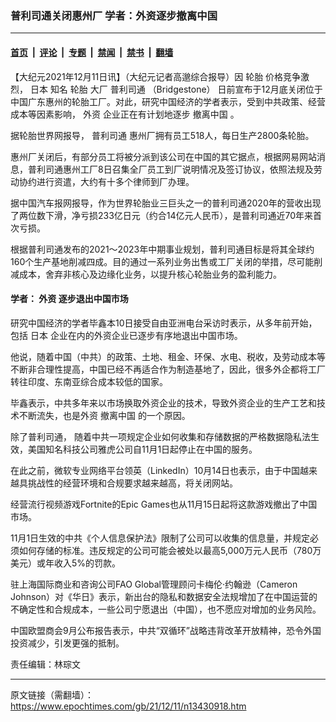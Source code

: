 ### 普利司通关闭惠州厂 学者：外资逐步撤离中国

---

#### [首页](../../../..?n13430918) &nbsp;|&nbsp; [评论](../../../../../epoch-comment?n13430918) &nbsp;|&nbsp; [专题](../../../../../epoch-special?n13430918) &nbsp;|&nbsp; [禁闻](../../../../../epoch-news?n13430918) &nbsp;|&nbsp; [禁书](../../../../../books?n13430918) &nbsp;|&nbsp; [翻墙](https://github.com/gfw-breaker/nogfw/blob/master/README.md?n13430918)


<div class="post_content" id="artbody" itemprop="articleBody">
 <!-- article content begin -->
 <p>
  【大纪元2021年12月11日讯】（大纪元记者高邈综合报导）因
  <ok href="https://www.epochtimes.com/gb/tag/%E8%BD%AE%E8%83%8E.html">
   轮胎
  </ok>
  价格竞争激烈，
  <ok href="https://www.epochtimes.com/gb/tag/%E6%97%A5%E6%9C%AC.html">
   日本
  </ok>
  知名
  <ok href="https://www.epochtimes.com/gb/tag/%E8%BD%AE%E8%83%8E.html">
   轮胎
  </ok>
  大厂
  <ok href="https://www.epochtimes.com/gb/tag/%E6%99%AE%E5%88%A9%E5%8F%B8%E9%80%9A.html">
   普利司通
  </ok>
  （Bridgestone） 日前宣布于12月底关闭位于中国广东惠州的轮胎工厂。对此，研究中国经济的学者表示，受到中共政策、经营成本等因素影响，
  <ok href="https://www.epochtimes.com/gb/tag/%E5%A4%96%E8%B5%84.html">
   外资
  </ok>
  企业正在有计划地逐步
  <ok href="https://www.epochtimes.com/gb/tag/%E6%92%A4%E7%A6%BB%E4%B8%AD%E5%9B%BD.html">
   撤离中国
  </ok>
  。
 </p>
 <p>
  据轮胎世界网报导，
  <ok href="https://www.epochtimes.com/gb/tag/%E6%99%AE%E5%88%A9%E5%8F%B8%E9%80%9A.html">
   普利司通
  </ok>
  惠州厂拥有员工518人，每日生产2800条轮胎。
 </p>
 <p>
  惠州厂关闭后，有部分员工将被分派到该公司在中国的其它据点，根据网易网站消息，普利司通惠州工厂8日召集全厂员工到厂说明情况及签订协议，依照法规及劳动协约进行资遣，大约有十多个律师到厂办理。
 </p>
 <p>
  据中国汽车报网报导，作为世界轮胎业三巨头之一的普利司通2020年的营收出现了两位数下滑，净亏损233亿日元（约合14亿元人民币），是普利司通近70年来首次亏损。
 </p>
 <p>
  根据普利司通发布的2021～2023年中期事业规划，普利司通目标是将其全球约160个生产基地削减四成。目的通过一系列业务出售或工厂关闭的举措，尽可能削减成本，舍弃非核心及边缘化业务，以提升核心轮胎业务的盈利能力。
 </p>
 <h4>
  学者：
  <ok href="https://www.epochtimes.com/gb/tag/%E5%A4%96%E8%B5%84.html">
   外资
  </ok>
  逐步退出中国市场
 </h4>
 <p>
  研究中国经济的学者毕鑫本10日接受自由亚洲电台采访时表示，从多年前开始，包括
  <ok href="https://www.epochtimes.com/gb/tag/%E6%97%A5%E6%9C%AC.html">
   日本
  </ok>
  企业在内的外资企业已逐步有序地退出中国市场。
 </p>
 <p>
  他说，随着中国（中共）的政策、土地、租金、环保、水电、税收，及劳动成本等不断非合理性提高，中国已经不再适合作为制造基地了，因此，很多外企都将工厂转往印度、东南亚综合成本较低的国家。
 </p>
 <p>
  毕鑫表示，中共多年来以市场换取外资企业的技术，导致外资企业的生产工艺和技术不断流失，也是外资
  <ok href="https://www.epochtimes.com/gb/tag/%E6%92%A4%E7%A6%BB%E4%B8%AD%E5%9B%BD.html">
   撤离中国
  </ok>
  的一个原因。
 </p>
 <p>
  除了普利司通， 随着中共一项规定企业如何收集和存储数据的严格数据隐私法生效，美国知名科技公司雅虎公司自11月1日起停止在中国的服务。
 </p>
 <p>
  在此之前，微软专业网络平台领英（LinkedIn）10月14日也表示，由于中国越来越具挑战性的经营环境和合规要求越来越高，将关闭网站。
 </p>
 <p>
  经营流行视频游戏Fortnite的Epic Games也从11月15日起将这款游戏撤出了中国市场。
 </p>
 <p>
  11月1日生效的中共《个人信息保护法》限制了公司可以收集的信息量，并规定必须如何存储的标准。违反规定的公司可能会被处以最高5,000万元人民币（780万美元）或年收入5%的罚款。
 </p>
 <p>
  驻上海国际商业和咨询公司FAO Global管理顾问卡梅伦‧约翰逊（Cameron Johnson）对《华日》表示，新出台的隐私和数据安全法规增加了在中国运营的不确定性和合规成本，一些公司宁愿退出（中国），也不愿应对增加的业务风险。
 </p>
 <p>
  中国欧盟商会9月公布报告表示，中共“双循环”战略违背改革开放精神，恐令外国投资减少，引发更强的抵制。
 </p>
 <p>
  责任编辑：林琮文
 </p>
 <!-- article content end -->
 <div id="below_article_ad">
 </div>
</div>


---

原文链接（需翻墙）：https://www.epochtimes.com/gb/21/12/11/n13430918.htm